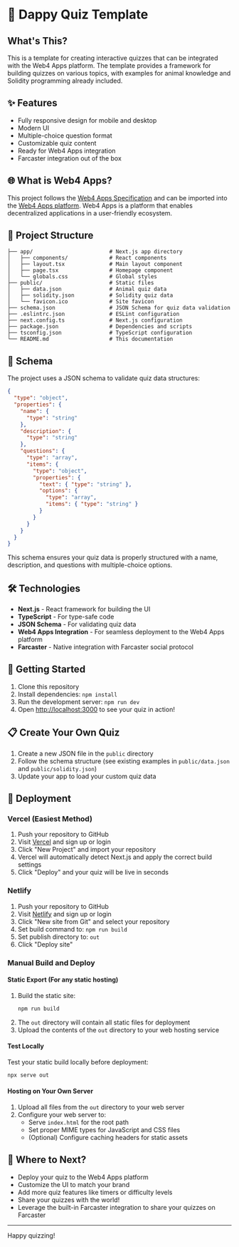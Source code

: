 # 🧩 Dappy Quiz Template

## What's This?

This is a template for creating interactive quizzes that can be integrated with the Web4 Apps platform. The template provides a framework for building quizzes on various topics, with examples for animal knowledge and Solidity programming already included.

## ✨ Features

- Fully responsive design for mobile and desktop
- Modern UI
- Multiple-choice question format
- Customizable quiz content
- Ready for Web4 Apps integration
- Farcaster integration out of the box

## 🌐 What is Web4 Apps?

This project follows the [Web4 Apps Specification](https://github.com/DappyKit/web4-apps-specification) and can be imported into the [Web4 Apps platform](https://github.com/DappyKit/web4-apps). Web4 Apps is a platform that enables decentralized applications in a user-friendly ecosystem.

## 📂 Project Structure

```
├── app/                        # Next.js app directory
│   ├── components/             # React components
│   ├── layout.tsx              # Main layout component
│   ├── page.tsx                # Homepage component
│   └── globals.css             # Global styles
├── public/                     # Static files
│   ├── data.json               # Animal quiz data
│   ├── solidity.json           # Solidity quiz data
│   └── favicon.ico             # Site favicon
├── schema.json                 # JSON Schema for quiz data validation
├── .eslintrc.json              # ESLint configuration
├── next.config.ts              # Next.js configuration
├── package.json                # Dependencies and scripts
├── tsconfig.json               # TypeScript configuration
└── README.md                   # This documentation
```

## 📝 Schema

The project uses a JSON schema to validate quiz data structures:

```json
{
  "type": "object",
  "properties": {
    "name": { 
      "type": "string" 
    },
    "description": { 
      "type": "string" 
    },
    "questions": {
      "type": "array",
      "items": {
        "type": "object",
        "properties": {
          "text": { "type": "string" },
          "options": {
            "type": "array",
            "items": { "type": "string" }
          }
        }
      }
    }
  }
}
```

This schema ensures your quiz data is properly structured with a name, description, and questions with multiple-choice options.

## 🛠️ Technologies

- **Next.js** - React framework for building the UI
- **TypeScript** - For type-safe code
- **JSON Schema** - For validating quiz data
- **Web4 Apps Integration** - For seamless deployment to the Web4 Apps platform
- **Farcaster** - Native integration with Farcaster social protocol

## 🚀 Getting Started

1. Clone this repository
2. Install dependencies: `npm install`
3. Run the development server: `npm run dev`
4. Open [http://localhost:3000](http://localhost:3000) to see your quiz in action!

## 📋 Create Your Own Quiz

1. Create a new JSON file in the `public` directory
2. Follow the schema structure (see existing examples in `public/data.json` and `public/solidity.json`)
3. Update your app to load your custom quiz data

## 🚢 Deployment

### Vercel (Easiest Method)

1. Push your repository to GitHub
2. Visit [Vercel](https://vercel.com) and sign up or login
3. Click "New Project" and import your repository
4. Vercel will automatically detect Next.js and apply the correct build settings
5. Click "Deploy" and your quiz will be live in seconds

### Netlify

1. Push your repository to GitHub
2. Visit [Netlify](https://netlify.com) and sign up or login
3. Click "New site from Git" and select your repository
4. Set build command to: `npm run build`
5. Set publish directory to: `out`
6. Click "Deploy site"

### Manual Build and Deploy

#### Static Export (For any static hosting)

1. Build the static site:
   ```bash
   npm run build
   ```
2. The `out` directory will contain all static files for deployment
3. Upload the contents of the `out` directory to your web hosting service

#### Test Locally

Test your static build locally before deployment:
```bash
npx serve out
```

#### Hosting on Your Own Server

1. Upload all files from the `out` directory to your web server
2. Configure your web server to:
   - Serve `index.html` for the root path
   - Set proper MIME types for JavaScript and CSS files
   - (Optional) Configure caching headers for static assets

## 🔮 Where to Next?

- Deploy your quiz to the Web4 Apps platform
- Customize the UI to match your brand
- Add more quiz features like timers or difficulty levels
- Share your quizzes with the world!
- Leverage the built-in Farcaster integration to share your quizzes on Farcaster

---

Happy quizzing!
